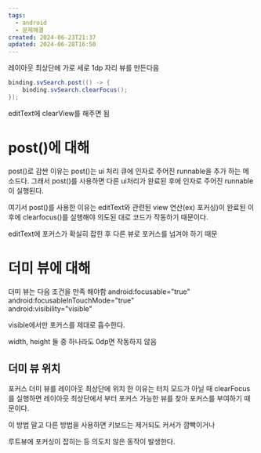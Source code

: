 ```yaml
---
tags:
  - android
  - 문제해결
created: 2024-06-23T21:37
updated: 2024-06-28T16:50
---
```

레이아웃 최상단에 
가로 세로 1dp 자리 뷰를 만든다음
```java
binding.svSearch.post(() -> {  
    binding.svSearch.clearFocus();  
});
```
editText에 clearView를 해주면 됨

# post()에 대해

post()로 감싼 이유는 post()는 ui 처리 큐에 인자로 주어진 runnable을 추가 하는 메소드다.
그래서 post()를 사용하면 다른 ui처리가 완료된 후에 인자로 주어진 runnable이 실행된다.

여기서 post()를 사용한 이유는 editText와 관련된 view 연산(ex) 포커싱)이 완료된 이후에 clearfocus()를 실행해야 의도된 대로 코드가 작동하기 때문이다.

editText에 포커스가 확실히 잡힌 후 다른 뷰로 포커스를 넘겨야 하기 때문

# 더미 뷰에 대해
더미 뷰는 다음 조건을 만족 해야함
android:focusable="true"  
android:focusableInTouchMode="true"  
android:visibility="visible"

visible에서만 포커스를 제대로 흡수한다.

width, height 둘 중 하나라도 0dp면 작동하지 않음

## 더미 뷰 위치
포커스 더미 뷰를 레이아웃 최상단에 위치 한 이유는  터치 모드가 아닐 때 clearFocus를 실행하면 레이아웃 최상단에서 부터 포커스 가능한 뷰를 찾아 포커스를 부여하기 때문이다. 

이 방법 말고 다른 방법을 사용하면
키보드는 제거되도 커서가 깜빡이거나 

루트뷰에 포커싱이 잡히는 등 의도치 않은 동작이 발생한다.
